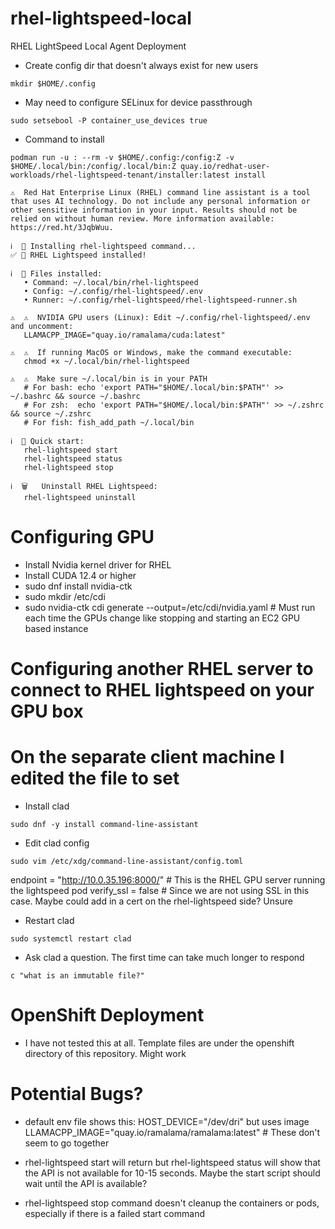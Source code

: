 # rhel-lightspeed-local
RHEL LightSpeed Local Agent Deployment

- Create config dir that doesn't always exist for new users
```console
mkdir $HOME/.config
```

- May need to configure SELinux for device passthrough
```console
sudo setsebool -P container_use_devices true
```

- Command to install
```console
podman run -u : --rm -v $HOME/.config:/config:Z -v $HOME/.local/bin:/config/.local/bin:Z quay.io/redhat-user-workloads/rhel-lightspeed-tenant/installer:latest install
```

```console
⚠️  Red Hat Enterprise Linux (RHEL) command line assistant is a tool that uses AI technology. Do not include any personal information or other sensitive information in your input. Results should not be relied on without human review. More information available: https://red.ht/3JqbWuu.

ℹ️  🚀 Installing rhel-lightspeed command...
✅ 🎉 RHEL Lightspeed installed!

ℹ️  📁 Files installed:
   • Command: ~/.local/bin/rhel-lightspeed
   • Config: ~/.config/rhel-lightspeed/.env
   • Runner: ~/.config/rhel-lightspeed/rhel-lightspeed-runner.sh

⚠️  ⚠️  NVIDIA GPU users (Linux): Edit ~/.config/rhel-lightspeed/.env and uncomment:
   LLAMACPP_IMAGE="quay.io/ramalama/cuda:latest"

⚠️  ⚠️  If running MacOS or Windows, make the command executable:
   chmod +x ~/.local/bin/rhel-lightspeed

⚠️  ⚠️  Make sure ~/.local/bin is in your PATH
   # For bash: echo 'export PATH="$HOME/.local/bin:$PATH"' >> ~/.bashrc && source ~/.bashrc
   # For zsh:  echo 'export PATH="$HOME/.local/bin:$PATH"' >> ~/.zshrc && source ~/.zshrc
   # For fish: fish_add_path ~/.local/bin

ℹ️  🚀 Quick start:
   rhel-lightspeed start
   rhel-lightspeed status
   rhel-lightspeed stop

ℹ️  🗑️   Uninstall RHEL Lightspeed:
   rhel-lightspeed uninstall
```

# Configuring GPU

- Install Nvidia kernel driver for RHEL
- Install CUDA 12.4 or higher
- sudo dnf install nvidia-ctk
- sudo mkdir /etc/cdi
- sudo nvidia-ctk cdi generate --output=/etc/cdi/nvidia.yaml # Must run each time the GPUs change like stopping and starting an EC2 GPU based instance

# Configuring another RHEL server to connect to RHEL lightspeed on your GPU box
# On the separate client machine I edited the file to set

- Install clad
```console
sudo dnf -y install command-line-assistant
```

- Edit clad config
```console
sudo vim /etc/xdg/command-line-assistant/config.toml
```

endpoint = "http://10.0.35.196:8000/" # This is the RHEL GPU server running the lightspeed pod
verify_ssl = false # Since we are not using SSL in this case. Maybe could add in a cert on the rhel-lightspeed side? Unsure

- Restart clad
```console
sudo systemctl restart clad
```

- Ask clad a question. The first time can take much longer to respond
```console
c "what is an immutable file?"
```

# OpenShift Deployment

- I have not tested this at all. Template files are under the openshift directory of this repository. Might work

# Potential Bugs?

- default env file shows this: HOST_DEVICE="/dev/dri" but uses image LLAMACPP_IMAGE="quay.io/ramalama/ramalama:latest" # These don't seem to go together

- rhel-lightspeed start will return but rhel-lightspeed status will show that the API is not available for 10-15 seconds. Maybe the start script should wait until the API is available?

- rhel-lightspeed stop command doesn't cleanup the containers or pods, especially if there is a failed start command
